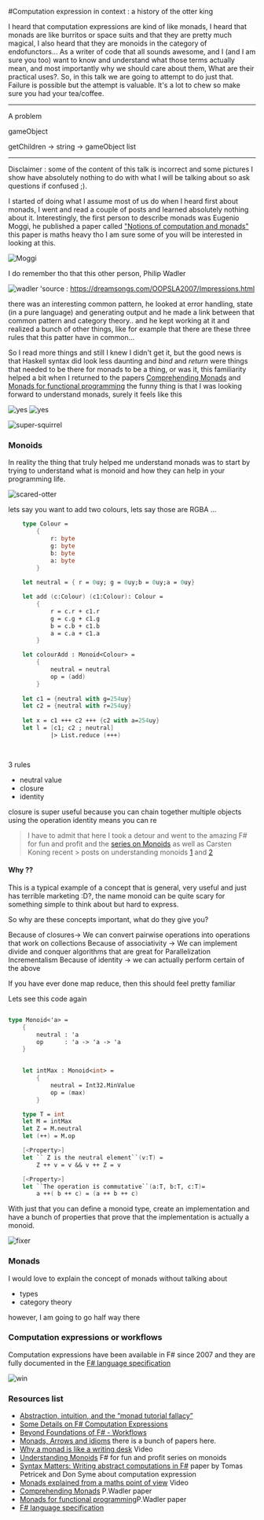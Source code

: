 
#Computation expression in context : a history of the otter king


I heard that computation expressions are kind of like monads, I heard that monads are like burritos or space suits and that they are pretty much magical, I also heard that they are monoids in the category of endofunctors... 
As a writer of code that all sounds awesome, and I (and I am sure you too) want to know and understand what those terms actually mean, and most importantly why we should care about them, What are their practical uses?. So, in this talk we are going to attempt to do just that. Failure is possible but the attempt is valuable. It's a lot to chew so make sure you had your tea/coffee.


-----------------

A problem

gameObject 

getChildren -> string -> gameObject list



-----------

Disclaimer : some of the content of this talk is incorrect and some pictures I show have absolutely nothing to do with what I will be talking about
so ask questions if confused ;).

I started of doing what I assume most of us do when I heard first about monads, I went and read a couple of posts and learned absolutely nothing about it. 
Interestingly, the first person to describe monads was Eugenio Moggi, he published a  paper called ["Notions of computation and monads"](http://www.disi.unige.it/person/MoggiE/ftp/ic91.pdf) this paper is maths heavy tho I am sure some of you will be interested in looking at this.

![Moggi](http://upload.wikimedia.org/wikipedia/commons/8/8e/Eugenio_Moggi.jpg) 

I do remember tho that this other person, Philip Wadler

![wadler](https://dreamsongs.com/OOPSLA2007/Photos/Impressions%20Pix/wadler.gif)
'source : https://dreamsongs.com/OOPSLA2007/Impressions.html

there was an interesting common pattern, he looked at error handling, state (in a pure language) and generating output and he made a link between that common pattern and category theory.. and he kept working at it and realized a bunch of other things, like for example that there are these three rules that this patter have in common...




So I read more things and still I knew I didn't get it, but the good news is that Haskell syntax did look less daunting and *bind* and *return* were things that needed to be there for monads to be a thing, or was it, this familiarity helped a bit when I returned to the papers [Comprehending Monads][1] and [Monads for functional programming][2] the funny thing is that I was looking forward to understand monads, surely it feels like this

![yes](http://i.imgur.com/rGkpZ5U.jpg)
![yes](http://i.imgur.com/HhEDPde.jpg)

![super-squirrel](http://data1.blog.de/blog/c/cheer-up/img/Super-Squirrel_01.jpg)

### Monoids

In reality the thing that truly helped me understand monads was to start by trying to understand what is monoid and how they can help in your programming life.

![scared-otter](http://wereblog.com/wp-content/uploads/2014/06/otter.png)

lets say you want to add two colours, lets say those are RGBA ...


```FSharp
    type Colour = 
        {
            r: byte
            g: byte
            b: byte
            a: byte                            
        } 
    
    let neutral = { r = 0uy; g = 0uy;b = 0uy;a = 0uy}

    let add (c:Colour) (c1:Colour): Colour =        
        {
            r = c.r + c1.r
            g = c.g + c1.g
            b = c.b + c1.b
            a = c.a + c1.a
        }    

    let colourAdd : Monoid<Colour> = 
        {
            neutral = neutral
            op = (add)
        }
    
    let c1 = {neutral with g=254uy}
    let c2 = {neutral with r=254uy}
    
    let x = c1 +++ c2 +++ {c2 with a=254uy}
    let l = [c1; c2 ; neutral]
            |> List.reduce (+++)        

    
```
3 rules

* neutral value
* closure
* identity

closure is super useful because you can chain together multiple objects using the operation
identity means you can re


> I have to admit that here I took a detour and went to the amazing F# for fun and profit and the [series on Monoids][3] as well as Carsten Koning recent > posts on understanding monoids [1](http://gettingsharper.de/2015/03/03/understanding-monoids-using-f/) and [2](http://gettingsharper.de/2015/03/04/more-on-monoids-in-f-exploiting-static-constraints/)


#### Why ??

This is a typical example of a concept that is general, very useful and just has terrible marketing :D?, the name monoid can be quite  scary  for something simple to think about but hard to express.

So why are these concepts important, what do they give you?

Because of closures-> We can convert pairwise operations into operations that work on collections
Because of associativity -> We can implement divide and conquer algorithms that are great for
                              Parallelization
                              Incrementalism
Because of identity -> we can actually perform certain of the above

If you have ever done map reduce, then this should feel pretty familiar

Lets see this code again 


```FSharp

type Monoid<'a> = 
    {
        neutral : 'a
        op      : 'a -> 'a -> 'a
    }

        
    let intMax : Monoid<int> = 
        {
            neutral = Int32.MinValue
            op = (max)
        }

    type T = int
    let M = intMax
    let Z = M.neutral
    let (++) = M.op

    [<Property>]
    let `` Z is the neutral element``(v:T) =
        Z ++ v = v && v ++ Z = v

    [<Property>]
    let ``The operation is commutative``(a:T, b:T, c:T)=
        a ++( b ++ c) = (a ++ b ++ c)

```
With just that you can define a monoid type, create an implementation and have a bunch of properties that prove that the implementation is actually a monoid. 

![fixer](https://cuteoverload.files.wordpress.com/2014/09/yqd337k.jpg?w=720&h=479)

### Monads

I would love to explain the concept of monads without talking about 

* types
* category theory 

however, I am going to go half way there 


### Computation expressions or workflows

Computation expressions have been available in F# since 2007 and they are fully documented in the [F# language specification][4]

![win](http://fc09.deviantart.net/fs71/i/2010/082/f/8/King_Otter_by_Pee_reviver.jpg)

### Resources list

* [Abstraction, intuition, and the “monad tutorial fallacy”](https://byorgey.wordpress.com/2009/01/12/abstraction-intuition-and-the-monad-tutorial-fallacy/)
* [Some Details on F# Computation Expressions](http://blogs.msdn.com/b/dsyme/archive/2007/09/22/some-details-on-f-computation-expressions-aka-monadic-or-workflow-syntax.aspx)
* [Beyond Foundations of F# - Workflows](http://www.infoq.com/articles/pickering-fsharp-workflow)
* [Monads, Arrows and idioms](http://homepages.inf.ed.ac.uk/wadler/topics/monads.html) there is a bunch of papers here.
* [Why a monad is like a writing desk](http://www.infoq.com/presentations/Why-is-a-Monad-Like-a-Writing-Desk) Video 
* [Understanding Monoids][3] F# for fun and profit series on monoids
* [Syntax Matters: Writing abstract computations in F#](http://tomasp.net/academic/papers/computation-zoo/syntax-matters.pdf) paper by Tomas Petricek and Don Syme about computation expression
* [Monads explained from a maths point of view](https://www.youtube.com/watch?v=9fohXBj2UEI) Video
* [Comprehending Monads][1] P.Wadler paper
* [Monads for functional programming][2]P.Wadler paper
* [F# language specification][4]


[1]:(http://ncatlab.org/nlab/files/WadlerMonads.pdf)
[2]:(http://homepages.inf.ed.ac.uk/wadler/papers/marktoberdorf/baastad.pdf)
[3]:(http://fsharpforfunandprofit.com/posts/monoids-without-tears/#series-toc)
[4]:http://fsharp.org/specs/language-spec/